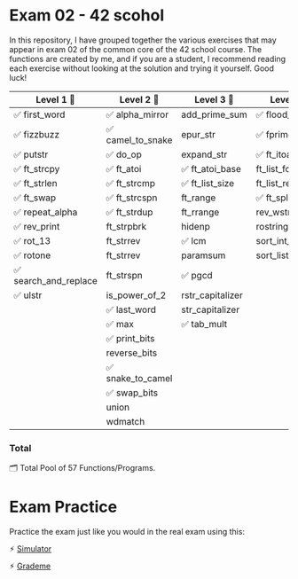 # Exam 02 - 42 scohol

In this repository, I have grouped together the various exercises that may appear in exam 02 of the common core of the 42 school course. The functions are created by me, and if you are a student, I recommend reading each exercise without looking at the solution and trying it yourself. Good luck!

|		Level 1 🎫		 |		Level 2 🎫		  |		Level 3 🎫		   |		Level 4 🎫	   |
|------------------------|-------------------------|------------------------|------------------------|
| ✅ first_word			| ✅ alpha_mirror		|	add_prime_sum		 | ✅ flood_fill			|
| ✅ fizzbuzz			| ✅ camel_to_snake		|	 epur_str			 | ✅ fprime				|
| ✅ putstr				| ✅ do_op				|	 expand_str			 | ✅ ft_itoa			|
| ✅	ft_strcpy			| ✅ ft_atoi				| ✅ ft_atoi_base		|  ft_list_foreach		|
| ✅	ft_strlen			| ✅ ft_strcmp			| ✅ ft_list_size		|  ft_list_remove_if	|
| ✅	ft_swap				| ✅ ft_strcspn			|	 ft_range			 | ✅ ft_split			|
| ✅ repeat_alpha		| ✅ ft_strdup			|	 ft_rrange			 |  rev_wstr			 |
| ✅ rev_print		   	|	 ft_strpbrk			 |	 hidenp				   |  rostring			   |
| ✅ rot_13				|	 ft_strrev			 | ✅ lcm				 |  sort_int_tab		 |
| ✅ rotone				|	 ft_strrev			 |	 paramsum			  |  sort_list			   |
| ✅ search_and_replace	|	 ft_strspn			 | ✅ pgcd			     |						 |
| ✅ ulstr				|	 is_power_of_2		 |	 rstr_capitalizer     |				           |
|						 | ✅ last_word			 |	 str_capitalizer	  |						   |
|						 | ✅ max				 | ✅ tab_mult 	         |						 |
|						 | ✅ print_bits			 |						   |				       |
|						 |	 reverse_bits		   |					     |						|
|						 | ✅ snake_to_camel	     |						   |				       |
|						 | ✅ swap_bits			 |						   |					   |
|						 |	 union				  |						    |						|
|						 |	 wdmatch 			  |						    |						| 

### Total
🗂️ Total Pool of 57 Functions/Programs.

# Exam Practice

Practice the exam just like you would in the real exam using this:

⚡︎ [Simulator](https://github.com/JCluzet/42_EXAM)

⚡︎ [Grademe](https://grademe.fr)
 